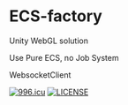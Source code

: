 # ECS-factory
Unity WebGL solution

Use Pure ECS, no Job System  

WebsocketClient  



<a href="https://996.icu"><img src="https://img.shields.io/badge/link-996.icu-red.svg" alt="996.icu"></a> 
[![LICENSE](https://img.shields.io/badge/license-NPL%20(The%20996%20Prohibited%20License)-blue.svg)](https://github.com/996icu/996.ICU/blob/master/LICENSE)

